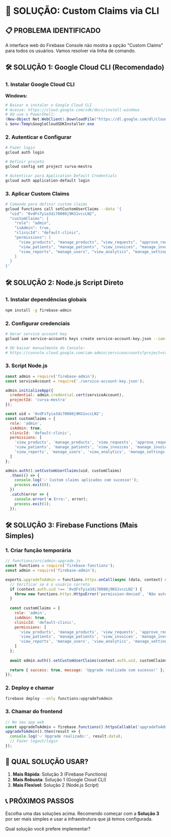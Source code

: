 # 🔧 SOLUÇÃO: Custom Claims via CLI

## 📋 PROBLEMA IDENTIFICADO
A interface web do Firebase Console não mostra a opção "Custom Claims" para todos os usuários. Vamos resolver via linha de comando.

## 🛠️ SOLUÇÃO 1: Google Cloud CLI (Recomendado)

### **1. Instalar Google Cloud CLI**

**Windows:**
```powershell
# Baixar e instalar o Google Cloud CLI
# Acesse: https://cloud.google.com/sdk/docs/install-windows
# OU use o PowerShell:
(New-Object Net.WebClient).DownloadFile("https://dl.google.com/dl/cloudsdk/channels/rapid/GoogleCloudSDKInstaller.exe", "$env:Temp\GoogleCloudSDKInstaller.exe")
& $env:Temp\GoogleCloudSDKInstaller.exe
```

### **2. Autenticar e Configurar**
```bash
# Fazer login
gcloud auth login

# Definir projeto
gcloud config set project curva-mestra

# Autenticar para Application Default Credentials
gcloud auth application-default login
```

### **3. Aplicar Custom Claims**
```bash
# Comando para definir custom claims
gcloud functions call setCustomUserClaims --data '{
  "uid": "0vdFsTyia3di70080j9KG1vccLN2",
  "customClaims": {
    "role": "admin",
    "isAdmin": true,
    "clinicId": "default-clinic",
    "permissions": [
      "view_products", "manage_products", "view_requests", "approve_requests",
      "view_patients", "manage_patients", "view_invoices", "manage_invoices",
      "view_reports", "manage_users", "view_analytics", "manage_settings"
    ]
  }
}'
```

## 🛠️ SOLUÇÃO 2: Node.js Script Direto

### **1. Instalar dependências globais**
```bash
npm install -g firebase-admin
```

### **2. Configurar credenciais**
```bash
# Gerar service account key
gcloud iam service-accounts keys create service-account-key.json --iam-account=firebase-adminsdk-xxxxx@curva-mestra.iam.gserviceaccount.com

# OU baixar manualmente do Console:
# https://console.cloud.google.com/iam-admin/serviceaccounts?project=curva-mestra
```

### **3. Script Node.js**
```javascript
const admin = require('firebase-admin');
const serviceAccount = require('./service-account-key.json');

admin.initializeApp({
  credential: admin.credential.cert(serviceAccount),
  projectId: 'curva-mestra'
});

const uid = '0vdFsTyia3di70080j9KG1vccLN2';
const customClaims = {
  role: 'admin',
  isAdmin: true,
  clinicId: 'default-clinic',
  permissions: [
    'view_products', 'manage_products', 'view_requests', 'approve_requests',
    'view_patients', 'manage_patients', 'view_invoices', 'manage_invoices',
    'view_reports', 'manage_users', 'view_analytics', 'manage_settings'
  ]
};

admin.auth().setCustomUserClaims(uid, customClaims)
  .then(() => {
    console.log('✅ Custom claims aplicados com sucesso!');
    process.exit(0);
  })
  .catch(error => {
    console.error('❌ Erro:', error);
    process.exit(1);
  });
```

## 🛠️ SOLUÇÃO 3: Firebase Functions (Mais Simples)

### **1. Criar função temporária**
```javascript
// functions/src/admin-upgrade.js
const functions = require('firebase-functions');
const admin = require('firebase-admin');

exports.upgradeToAdmin = functions.https.onCall(async (data, context) => {
  // Verificar se é o usuário correto
  if (context.auth.uid !== '0vdFsTyia3di70080j9KG1vccLN2') {
    throw new functions.https.HttpsError('permission-denied', 'Não autorizado');
  }
  
  const customClaims = {
    role: 'admin',
    isAdmin: true,
    clinicId: 'default-clinic',
    permissions: [
      'view_products', 'manage_products', 'view_requests', 'approve_requests',
      'view_patients', 'manage_patients', 'view_invoices', 'manage_invoices',
      'view_reports', 'manage_users', 'view_analytics', 'manage_settings'
    ]
  };
  
  await admin.auth().setCustomUserClaims(context.auth.uid, customClaims);
  
  return { success: true, message: 'Upgrade realizado com sucesso!' };
});
```

### **2. Deploy e chamar**
```bash
firebase deploy --only functions:upgradeToAdmin
```

### **3. Chamar do frontend**
```javascript
// No seu app web
const upgradeToAdmin = firebase.functions().httpsCallable('upgradeToAdmin');
upgradeToAdmin().then(result => {
  console.log('✅ Upgrade realizado:', result.data);
  // Fazer logout/login
});
```

## 🎯 QUAL SOLUÇÃO USAR?

1. **Mais Rápida**: Solução 3 (Firebase Functions)
2. **Mais Robusta**: Solução 1 (Google Cloud CLI)
3. **Mais Flexível**: Solução 2 (Node.js Script)

## 📞 PRÓXIMOS PASSOS

Escolha uma das soluções acima. Recomendo começar com a **Solução 3** por ser mais simples e usar a infraestrutura que já temos configurada.

Qual solução você prefere implementar?